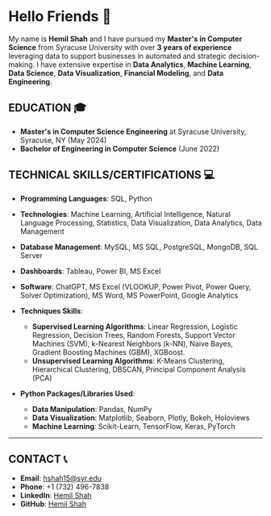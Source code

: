 # Hello Friends 👋

My name is **Hemil Shah** and I have pursued my **Master's in Computer Science** from Syracuse University with over **3 years of experience** leveraging data to support businesses in automated and strategic decision-making. I have extensive expertise in **Data Analytics**, **Machine Learning**, **Data Science**, **Data Visualization**, **Financial Modeling**, and **Data Engineering**.

## **EDUCATION** 🎓  
- **Master's in Computer Science Engineering** at Syracuse University, Syracuse, NY (May 2024)
- **Bachelor of Engineering in Computer Science** (June 2022) 

## **TECHNICAL SKILLS/CERTIFICATIONS** 💻
- **Programming Languages**: SQL, Python
- **Technologies**: Machine Learning, Artificial Intelligence, Natural Language Processing, Statistics, Data Visualization, Data Analytics, Data Management
- **Database Management**: MySQL, MS SQL, PostgreSQL, MongoDB, SQL Server
- **Dashboards**: Tableau, Power BI, MS Excel
- **Software**: ChatGPT, MS Excel (VLOOKUP, Power Pivot, Power Query, Solver Optimization), MS Word, MS PowerPoint, Google Analytics
  
- **Techniques Skills**:
  - **Supervised Learning Algorithms**: Linear Regression, Logistic Regression, Decision Trees, Random Forests, Support Vector Machines (SVM), k-Nearest Neighbors (k-NN), Naive Bayes, Gradient Boosting Machines (GBM), XGBoost.
  - **Unsupervised Learning Algorithms**: K-Means Clustering, Hierarchical Clustering, DBSCAN, Principal Component Analysis (PCA)
    
- **Python Packages/Libraries Used**:
  - **Data Manipulation**: Pandas, NumPy
  - **Data Visualization**: Matplotlib, Seaborn, Plotly, Bokeh, Holoviews
  - **Machine Learning**: Scikit-Learn, TensorFlow, Keras, PyTorch
---
## **CONTACT** 📞
- **Email**: [hshah15@syr.edu](mailto:hshah15@syr.edu) 
- **Phone**: +1 (732) 496-7838 
- **LinkedIn**: [Hemil Shah](https://www.linkedin.com/in/hemil-shah-683241165/)
- **GitHub**: [Hemil Shah](https://github.com/hemilshah99316)

